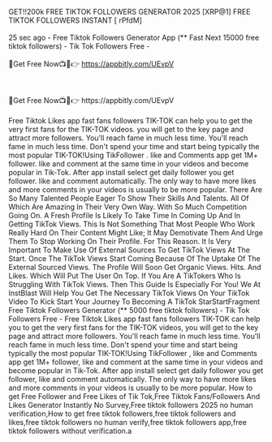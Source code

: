 GET!!200k FREE TIKTOK FOLLOWERS GENERATOR 2025 [XRP@1] FREE TIKTOK FOLLOWERS INSTANT [ rPfdM]
<br>
<br>25 sec ago - Free Tiktok Followers Generator App (** Fast Next 15000 free tiktok followers) - Tik Tok Followers Free -
<br>
<br>🔴Get Free Now📺📱👉 https://appbitly.com/UEvpV

<br>
<br>🔴Get Free Now📺📱👉 https://appbitly.com/UEvpV

<br>
<br>Free Tiktok Likes app fast fans followers TIK-TOK can help you to get the very first fans for the TIK-TOK videos. you will get to the key page and attract more followers. You'll reach fame in much less time. You'll reach fame in much less time. Don't spend your time and start being typically the most popular TIK-TOK!Using TikFollower . like and Comments app get 1M+ follower. like and comment at the same time in your videos and become popular in Tik-Tok. After app install select get daily follower you get follower. like and comment automatically. The only way to have more likes and more comments in your videos is usually to be more popular. There Are So Many Talented People Eager To Show Their Skills And Talents. All Of Which Are Amazing In Their Very Own Way. With So Much Competition Going On. A Fresh Profile Is Likely To Take Time In Coming Up And In Getting TikTok Views. This Is Not Something That Most People Who Work Really Hard On Their Content Might Like; It May Demotivate Them And Urge Them To Stop Working On Their Profile. For This Reason. It Is Very Important To Make Use Of External Sources To Get TikTok Views At The Start. Once The TikTok Views Start Coming Because Of The Uptake Of The External Sourced Views. The Profile Will Soon Get Organic Views. Hits. And Likes. Which Will Put The User On Top. If You Are A TikTokers Who Is Struggling With TikTok Views. Then This Guide Is Especially For You! We At InstBlast Will Help You Get The Necessary TikTok Views On Your TikTok Video To Kick Start Your Journey To Becoming A TikTok StarStartFragment Free Tiktok Followers Generator (** 5000 free tiktok followers) - Tik Tok Followers Free - Free Tiktok Likes app fast fans followers TIK-TOK can help you to get the very first fans for the TIK-TOK videos, you will get to the key page and attract more followers. You'll reach fame in much less time. You'll reach fame in much less time. Don't spend your time and start being typically the most popular TIK-TOK!Using TikFollower , like and Comments app get 1M+ follower, like and comment at the same time in your videos and become popular in Tik-Tok. After app install select get daily follower you get follower, like and comment automatically. The only way to have more likes and more comments in your videos is usually to be more popular. How to get Free Follower and Free Likes of Tik Tok,Free Tiktok Fans/Followers And Likes Generator Instantly No Survey,Free tiktok followers 2025 no human verification,How to get free tiktok followers,free tiktok followers and likes,free tiktok followers no human verify,free tiktok followers app,free tiktok followers without verification.a
<br>
<br>
